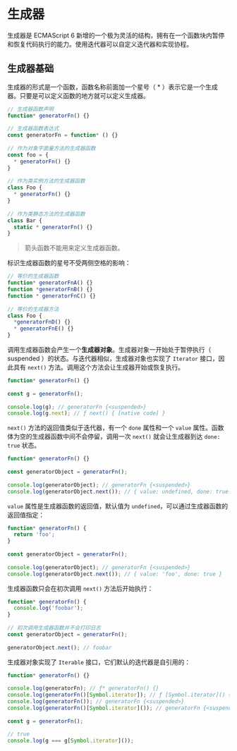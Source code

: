 # 生成器

生成器是 ECMAScript 6 新增的一个极为灵活的结构，拥有在一个函数块内暂停和恢复代码执行的能力。使用迭代器可以自定义迭代器和实现协程。

## 生成器基础

生成器的形式是一个函数，函数名称前面加一个星号（ * ）表示它是一个生成器。只要是可以定义函数的地方就可以定义生成器。

``` javascript
// 生成器函数声明
function* generatorFn() {}
 
// 生成器函数表达式
const generatorFn = function* () {}
 
// 作为对象字面量方法的生成器函数
const foo = {
  * generatorFn() {}
}
 
// 作为类实例方法的生成器函数
class Foo {
  * generatorFn() {}
}
 
// 作为类静态方法的生成器函数
class Bar {
  static * generatorFn() {}
}
```

> 箭头函数不能用来定义生成器函数。

标识生成器函数的星号不受两侧空格的影响：

``` javascript
// 等价的生成器函数
function* generatorFnA() {}
function *generatorFnB() {}
function * generatorFnC() {}
 
// 等价的生成器方法
class Foo {
  *generatorFnD() {}
  * generatorFnE() {}
}
```

调用生成器函数会产生一个**生成器对象**。生成器对象一开始处于暂停执行（ suspended ）的状态。与迭代器相似，生成器对象也实现了 `Iterator` 接口，因此具有 `next()` 方法。调用这个方法会让生成器开始或恢复执行。

``` javascript
function* generatorFn() {}
 
const g = generatorFn();
 
console.log(g); // generatorFn {<suspended>}
console.log(g.next); // ƒ next() { [native code] }
```

`next()` 方法的返回值类似于迭代器，有一个 `done` 属性和一个 `value` 属性。函数体为空的生成器函数中间不会停留，调用一次 `next()` 就会让生成器到达 `done: true` 状态。

``` javascript
function* generatorFn() {}
 
const generatorObject = generatorFn();
 
console.log(generatorObject); // generatorFn {<suspended>}
console.log(generatorObject.next()); // { value: undefined, done: true }
```

`value` 属性是生成器函数的返回值，默认值为 `undefined`，可以通过生成器函数的返回值指定：

``` javascript
function* generatorFn() {
  return 'foo';
}
 
const generatorObject = generatorFn();
 
console.log(generatorObject); // generatorFn {<suspended>}
console.log(generatorObject.next()); // { value: 'foo', done: true }
```

生成器函数只会在初次调用 `next()` 方法后开始执行：

``` javascript
function* generatorFn() {
  console.log('foobar');
}
 
// 初次调用生成器函数并不会打印日志
const generatorObject = generatorFn();
 
generatorObject.next(); // foobar
```

生成器对象实现了 `Iterable` 接口，它们默认的迭代器是自引用的：

``` javascript
function* generatorFn() {}
 
console.log(generatorFn); // ƒ* generatorFn() {}
console.log(generatorFn()[Symbol.iterator]); // ƒ [Symbol.iterator]() { [native code] }
console.log(generatorFn()); // generatorFn {<suspended>}
console.log(generatorFn()[Symbol.iterator]()); // generatorFn {<suspended>}
 
const g = generatorFn();
 
// true
console.log(g === g[Symbol.iterator]());
```

